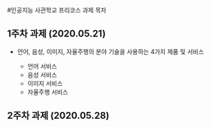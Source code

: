 #인공지능 사관학교 프리코스 과제 목차

## 1주차 과제 (2020.05.21)
* 언어, 음성, 이미지, 자율주행의 분야 기술을 사용하는 4가지 제품 및 서비스

  * 언어 서비스
  * 음성 서비스
  * 이미지 서비스
  * 자율주행 서비스

## 2주차 과제 (2020.05.28)
